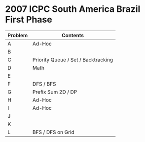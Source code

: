 # 2007 ICPC South America Brazil First Phase

| Problem  | Contents |
| --- | --- |
| A  | Ad-Hoc  |
| B  |   |
| C  | Priority Queue / Set / Backtracking  |
| D  | Math  |
| E  |   |
| F  | DFS / BFS  |
| G  | Prefix Sum 2D / DP  |
| H  | Ad-Hoc  |
| I  | Ad-Hoc  |
| J  |   |
| K  |   |
| L  | BFS / DFS on Grid  |